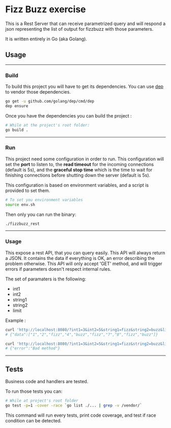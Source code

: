 # Fizz Buzz exercise

This is a Rest Server that can receive parametrized query and will respond a json representing the list of output for fizzbuzz with those parameters.

It is written entirely in Go (aka Golang).

## Usage
____
### Build

To build this project you will have to get its dependencies. 
You can use [dep](https://github.com/golang/dep) to vendor those dependencies.
```sh
go get -u github.com/golang/dep/cmd/dep
dep ensure
```

Once you have the dependencies you can build the project :
```sh
# While at the project's root folder:
go build .
```
____
### Run

This project need some configuration in order to run.
This configuration will set the **port** to listen to, the **read timeout** for the incoming connections (default is 5s), and the **graceful stop time** which is the time to wait for finishing connections before shutting down the server (default is 5s).

This configuration is based on environment variables, and a script is provided to set them. 
```sh
# To set you environment variables
source env.sh
```
Then only you can run the binary: 
```sh
./fizzbuzz_rest
```
____
### Usage

This expose a rest API, that you can query easily. This API will always return a JSON. It contains the data if everything is OK, an error describing the problem otherwise. This API will only accept 'GET' method, and will trigger errors if parameters doesn't respect internal rules.

The set of paramaters is the following: 
 - int1
 - int2
 - string1
 - string2
 - limit

Example : 
```sh
curl 'http://localhost:8080/?int1=3&int2=5&string1=fizz&string2=buzz&limit=10'
# {"data":["1","2","fizz","4","buzz","fizz","7","8","fizz","buzz"]}

curl 'http://localhost:8080/?int1=3&int2=5&string1=fizz&string2=buzz&limit=10' -X 'POST'
# {"error":"Bad method"}
```
____
## Tests

Business code and handlers are tested. 

To run those tests you can: 
```sh
# While at project's root folder
go test -p=1 -cover -race `go list ./... | grep -v /vendor/`
```
This command will run every tests, print code coverage, and test if race condition can be detected.